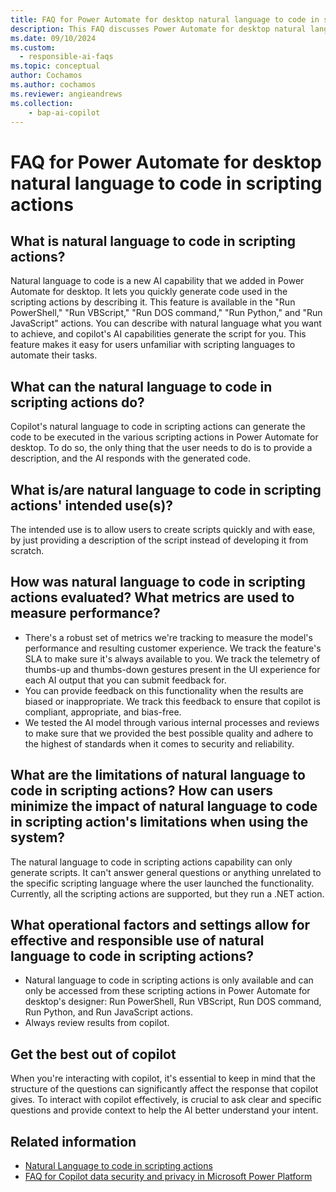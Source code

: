 ```yaml
---
title: FAQ for Power Automate for desktop natural language to code in scripting actions
description: This FAQ discusses Power Automate for desktop natural language to code in scripting actions and the key considerations for making use of this technology responsibly.
ms.date: 09/10/2024
ms.custom: 
  - responsible-ai-faqs
ms.topic: conceptual
author: Cochamos
ms.author: cochamos
ms.reviewer: angieandrews
ms.collection: 
    - bap-ai-copilot
---
```


# FAQ for Power Automate for desktop natural language to code in scripting actions

## What is natural language to code in scripting actions?

Natural language to code is a new AI capability that we added in Power Automate for desktop. It lets you quickly generate code used in the scripting actions by describing it. This feature is available in the "Run PowerShell," "Run VBScript," "Run DOS command," "Run Python," and "Run JavaScript" actions. You can describe with natural language what you want to achieve, and copilot's AI capabilities generate the script for you. This feature makes it easy for users unfamiliar with scripting languages to automate their tasks.

## What can the natural language to code in scripting actions do?

Copilot's natural language to code in scripting actions can generate the code to be executed in the various scripting actions in Power Automate for desktop. To do so, the only thing that the user needs to do is to provide a description, and the AI responds with the generated code.

## What is/are natural language to code in scripting actions' intended use(s)?

The intended use is to allow users to create scripts quickly and with ease, by just providing a description of the script instead of developing it from scratch.

## How was natural language to code in scripting actions evaluated? What metrics are used to measure performance?

- There's a robust set of metrics we're tracking to measure the model's performance and resulting customer experience. We track the feature's SLA to make sure it's always available to you. We track the telemetry of thumbs-up and thumbs-down gestures present in the UI experience for each AI output that you can submit feedback for.
- You can provide feedback on this functionality when the results are biased or inappropriate. We track this feedback to ensure that copilot is compliant, appropriate, and bias-free.
- We tested the AI model through various internal processes and reviews to make sure that we provided the best possible quality and adhere to the highest of standards when it comes to security and reliability.

## What are the limitations of natural language to code in scripting actions? How can users minimize the impact of natural language to code in scripting action's limitations when using the system?

The natural language to code in scripting actions capability can only generate scripts. It can't answer general questions or anything unrelated to the specific scripting language where the user launched the functionality. Currently, all the scripting actions are supported, but they run a .NET action.

## What operational factors and settings allow for effective and responsible use of natural language to code in scripting actions?

- Natural language to code in scripting actions is only available and can only be accessed from these scripting actions in Power Automate for desktop's designer: Run PowerShell, Run VBScript, Run DOS command, Run Python, and Run JavaScript actions.
- Always review results from copilot.

## Get the best out of copilot

When you're interacting with copilot, it's essential to keep in mind that the structure of the questions can significantly affect the response that copilot gives. To interact with copilot effectively, is crucial to ask clear and specific questions and provide context to help the AI better understand your intent.

## Related information

- [Natural Language to code in scripting actions](./desktop-flows/actions-reference/scripting.md)
- [FAQ for Copilot data security and privacy in Microsoft Power Platform](/power-platform/faqs-copilot-data-security-privacy)
